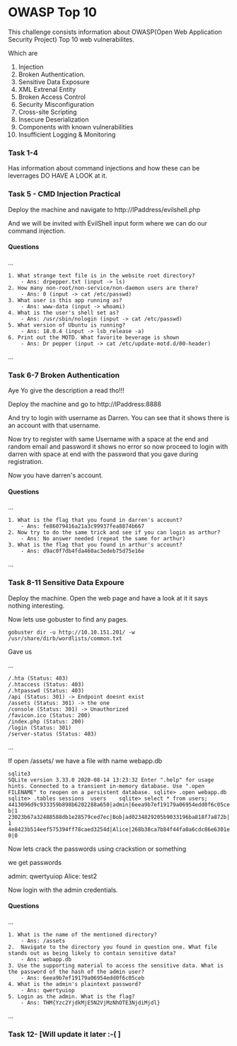 # OWASP Top 10

This challenge consists information about OWASP(Open Web Application Security Project) Top 10 web vulnerabilites.

Which are

1. Injection
2. Broken Authentication.
3. Sensitive Data Exposure
4. XML Extrenal Entity
5. Broken Access Control
6. Security Misconfiguration
7. Cross-site Scripting
8. Insecure Deserialization
9. Components with known vulnerabilities
10. Insufficient Logging & Monitoring

### Task 1-4 

Has information about command injections and how these can be leverrages DO HAVE A LOOK at it.

### Task 5 - CMD Injection Practical

Deploy the machine and navigate to http://IPaddress/evilshell.php

And we will be invited with EvilShell input form where we can do our command injection.

#### Questions

...

	1. What strange text file is in the website root directory?
		- Ans: drpepper.txt (input -> ls)
	2. How many non-root/non-service/non-daemon users are there?
		- Ans: 0 (input -> cat /etc/passwd)
	3. What user is this app running as?
		- Ans: www-data (input -> whoami)
	4. What is the user's shell set as?
		- Ans: /usr/sbin/nologin (input -> cat /etc/passwd)
	5. What version of Ubuntu is running?
		- Ans: 18.0.4 (input -> lsb_release -a)
	6. Print out the MOTD. What favorite beverage is shown
		- Ans: Dr pepper (input -> cat /etc/update-motd.d/00-header)
...

### Task 6-7 Broken Authentication

Aye Yo give the description a read tho!!!

Deploy the machine and go to http://IPaddress:8888

And try to login with username as Darren. You can see that it shows there is an account with that username.

Now try to register with same Username with a space at the end and random email and password it shows no error so now proceed to login with darren with space at end with the password that you gave during registration.

Now you have darren's account.

#### Questions

...

	1. What is the flag that you found in darren's account?
		- Ans: fe86079416a21a3c99937fea8874b667
	2. Now try to do the same trick and see if you can login as arthur?
		- Ans: No answer needed (repeat the same for arthur)
	3. What is the flag that you found in arthur's account?
		- Ans: d9ac0f7db4fda460ac3edeb75d75e16e
...


### Task 8-11 Sensitive Data Expoure

Deploy the machine. Open the web page and have a look at it it says nothing interesting.

Now lets use gobuster to find any pages.

`gobuster dir -u http://10.10.151.201/ -w /usr/share/dirb/wordlists/common.txt`

Gave us

...

	/.hta (Status: 403)
	/.htaccess (Status: 403)
	/.htpasswd (Status: 403)
	/api (Status: 301) -> Endpoint doesnt exist
	/assets (Status: 301) -> the one
	/console (Status: 301) -> Unauthorized
	/favicon.ico (Status: 200)
	/index.php (Status: 200)	
	/login (Status: 301)
	/server-status (Status: 403)
...

If open /assets/ we have a file with name webapp.db 

`
sqlite3                                                                 
SQLite version 3.33.0 2020-08-14 13:23:32
Enter ".help" for usage hints.
Connected to a transient in-memory database.
Use ".open FILENAME" to reopen on a persistent database.
sqlite> .open webapp.db
sqlite> .tables
sessions  users   
sqlite> select * from users;
4413096d9c933359b898b6202288a650|admin|6eea9b7ef19179a06954edd0f6c05ceb|1
23023b67a32488588db1e28579ced7ec|Bob|ad0234829205b9033196ba818f7a872b|1
4e8423b514eef575394ff78caed3254d|Alice|268b38ca7b84f44fa0a6cdc86e6301e0|0
`

Now lets crack the passwords using crackstion or something

we get passwords

admin: qwertyuiop
Alice: test2

Now login with the admin credentials.

#### Questions 

...

	1. What is the name of the mentioned directory?
		- Ans: /assets
	2.	Navigate to the directory you found in question one. What file stands out as being likely to contain sensitive data?
		- Ans: webapp.db
	3. Use the supporting material to access the sensitive data. What is the password of the hash of the admin user?
		- Ans: 6eea9b7ef19179a06954edd0f6c05ceb
	4. What is the admin's plaintext password?
		- Ans: qwertyuiop
	5. Login as the admin. What is the flag?
		- Ans: THM{Yzc2YjdkMjE5N2VjMzNhOTE3NjdiMjdl}

...

### Task 12- [Will update it later :-( ]